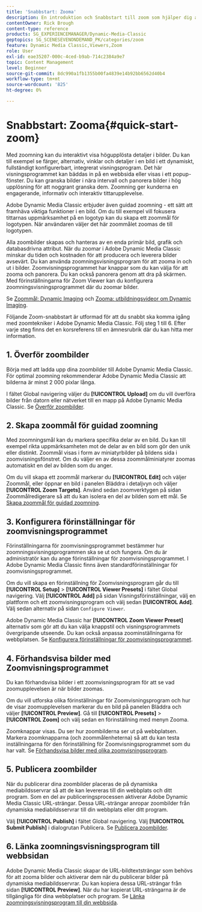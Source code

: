 ```yaml
---
title: 'Snabbstart: Zooma'
description: En introduktion och Snabbstart till zoom som hjälper dig att komma igång snabbt.
contentOwner: Rick Brough
content-type: reference
products: SG_EXPERIENCEMANAGER/Dynamic-Media-Classic
geptopics: SG_SCENESEVENONDEMAND_PK/categories/zoom
feature: Dynamic Media Classic,Viewers,Zoom
role: User
exl-id: eae35207-000c-4ced-b9ab-714c2384a9e7
topic: Content Management
level: Beginner
source-git-commit: 8dc990a1fb1355b00fa4839e14b92bb6562d40b4
workflow-type: tm+mt
source-wordcount: '825'
ht-degree: 0%

---
```


# Snabbstart: Zooma{#quick-start-zoom}

Med zoomning kan du interaktivt visa högupplösta detaljer i bilder. Du kan till exempel se färger, alternativ, vinklar och detaljer i en bild i ett dynamiskt, fullständigt konfigurerbart, integrerat visningsprogram. Det här visningsprogrammet kan bäddas in på en webbsida eller visas i ett popup-fönster. Du kan granska bilder i nära intervall och panorera bilder i hög upplösning för att noggrant granska dem. Zoomning ger kunderna en engagerande, informativ och interaktiv tittarupplevelse.

Adobe Dynamic Media Classic erbjuder även guidad zoomning - ett sätt att framhäva viktiga funktioner i en bild. Om du till exempel vill fokusera tittarnas uppmärksamhet på en logotyp kan du skapa ett zoommål för logotypen. När användaren väljer det här zoommålet zoomas de till logotypen.

Alla zoombilder skapas och hanteras av en enda primär bild, grafik och databasdrivna attribut. När du zoomar i Adobe Dynamic Media Classic minskar du tiden och kostnaden för att producera och leverera bilder avsevärt. Du kan använda zoomningsvisningsprogram för att zooma in och ut i bilder. Zoomvisningsprogrammet har knappar som du kan välja för att zooma och panorera. Du kan också panorera genom att dra på skärmen. Med förinställningarna för Zoom Viewer kan du konfigurera zoomningsvisningsprogrammet där du zoomar bilder.

Se [Zoommål: Dynamic Imaging](https://s7d5.scene7.com/s7viewers/html5/VideoViewer.html?videoserverurl=https://s7d5.scene7.com/is/content/&emailurl=https://s7d5.scene7.com/s7/emailFriend&serverUrl=https://s7d5.scene7.com/is/image/&config=Scene7SharedAssets/Universal_HTML5_Video&contenturl=https://s7d5.scene7.com/skins/&asset=S7tutorials/559_Zoom%20Target%20Tool_converted%20renamed_Dynamic%20Imaging-AVS) och [Zooma: utbildningsvideor om Dynamic Imaging](https://s7d5.scene7.com/s7viewers/html5/VideoViewer.html?videoserverurl=https://s7d5.scene7.com/is/content/&emailurl=https://s7d5.scene7.com/s7/emailFriend&serverUrl=https://s7d5.scene7.com/is/image/&config=Scene7SharedAssets/Universal_HTML5_Video&contenturl=https://s7d5.scene7.com/skins/&asset=S7tutorials/560_Zoom_converted%20renamed_Dynamic%20Imaging-AVS).

Följande Zoom-snabbstart är utformad för att du snabbt ska komma igång med zoomtekniker i Adobe Dynamic Media Classic. Följ steg 1 till 6. Efter varje steg finns det en korsreferens till en ämnesrubrik där du kan hitta mer information.

## &#x200B;1. Överför zoombilder

Börja med att ladda upp dina zoombilder till Adobe Dynamic Media Classic. För optimal zoomning rekommenderar Adobe Dynamic Media Classic att bilderna är minst 2 000 pixlar långa.

I fältet Global navigering väljer du **[!UICONTROL Upload]** om du vill överföra bilder från datorn eller nätverket till en mapp på Adobe Dynamic Media Classic. Se [Överför zoombilder](uploading-zoom-images.md#uploading_zoom_images).

## &#x200B;2. Skapa zoommål för guidad zoomning

Med zoomningsmål kan du markera specifika delar av en bild. Du kan till exempel rikta uppmärksamheten mot de delar av en bild som gör den unik eller distinkt. Zoommål visas i form av miniatyrbilder på bildens sida i zoomvisningsfönstret. Om du väljer en av dessa zoommålminiatyrer zoomas automatiskt en del av bilden som du anger.

Om du vill skapa ett zoommål markerar du **[!UICONTROL Edit]** och väljer Zoommål, eller öppnar en bild i panelen Bläddra i detaljvyn och väljer **[!UICONTROL Zoom Targets]**. Använd sedan zoomverktygen på sidan Zoommålredigerare så att du kan isolera en del av bilden som ett mål. Se [Skapa zoommål för guidad zoomning](creating-zoom-targets-guided-zoom.md#creating_zoom_targets_for_guided_zoom).

## &#x200B;3. Konfigurera förinställningar för zoomvisningsprogrammet

Förinställningarna för zoomvisningsprogrammet bestämmer hur zoomningsvisningsprogrammen ska se ut och fungera. Om du är administratör kan du ange förinställningar för zoomvisningsprogrammet. I Adobe Dynamic Media Classic finns även standardförinställningar för zoomvisningsprogrammet.

Om du vill skapa en förinställning för Zoomvisningsprogram går du till **[!UICONTROL Setup]** > **[!UICONTROL Viewer Presets]** i fältet Global navigering. Välj **[!UICONTROL Add]** på sidan Visningsförinställningar, välj en plattform och ett zoomvisningsprogram och välj sedan **[!UICONTROL Add]**. Välj sedan alternativ på sidan `Configure Viewer`.

Adobe Dynamic Media Classic har **[!UICONTROL Zoom Viewer Preset]** alternativ som gör att du kan välja knappstil och visningsprogrammets övergripande utseende. Du kan också anpassa zoominställningarna för webbplatsen. Se [Konfigurera förinställningar för zoomvisningsprogrammet](setting-zoom-viewer-presets.md#setting_up_zoom_viewer_presets).

## &#x200B;4. Förhandsvisa bilder med Zoomvisningsprogrammet

Du kan förhandsvisa bilder i ett zoomvisningsprogram för att se vad zoomupplevelsen är när bilder zoomas.

Om du vill utforska olika förinställningar för Zoomvisningsprogram och hur de visar zoomupplevelsen markerar du en bild på panelen Bläddra och väljer **[!UICONTROL Preview]**. Gå till **[!UICONTROL Presets]** > **[!UICONTROL Zoom]** och välj sedan en förinställning med menyn Zooma.

Zoomknappar visas. Du ser hur zoombilderna ser ut på webbplatsen. Markera zoomknapparna (och zoommålenheterna) så att du kan testa inställningarna för den förinställning för Zoomvisningsprogrammet som du har valt. Se [Förhandsvisa bilder med olika zoomvisningsprogram](previewing-image-assets-different-zoom.md#previewing_image_assets_with_different_zoom_viewers).

## &#x200B;5. Publicera zoombilder

När du publicerar dina zoombilder placeras de på dynamiska mediabildsservrar så att de kan levereras till din webbplats och ditt program. Som en del av publiceringsprocessen aktiverar Adobe Dynamic Media Classic URL-strängar. Dessa URL-strängar anropar zoombilder från dynamiska mediabildsservrar till din webbplats eller ditt program.

Välj **[!UICONTROL Publish]** i fältet Global navigering. Välj **[!UICONTROL Submit Publish]** i dialogrutan Publicera. Se [Publicera zoombilder](publishing-zoom-images.md#publishing_zoom_images).

## &#x200B;6. Länka zoomningsvisningsprogram till webbsidan

Adobe Dynamic Media Classic skapar de URL-bildtextsträngar som behövs för att zooma bilder och aktiverar dem när du publicerar bilder på dynamiska mediabildsservrar. Du kan kopiera dessa URL-strängar från sidan **[!UICONTROL Preview]**. När du har kopierat URL-strängarna är de tillgängliga för dina webbplatser och program. Se [Länka zoomningsvisningsprogram till din webbsida](linking-zoom-viewers-web-pages.md#linking_zoom_viewers_to_your_web_pages).
